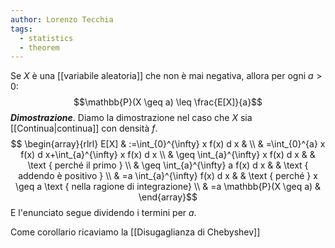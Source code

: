 ```yaml
---
author: Lorenzo Tecchia
tags:
  - statistics
  - theorem
---
```

Se $X$ è una [[variabile aleatoria]] che non è mai negativa, allora per ogni $a > 0$: $$\mathbb{P}(X \geq a) \leq \frac{E[X]}{a}$$
***Dimostrazione***. Diamo la dimostrazione nel caso che $X$ sia [[Continua|continua]] con densità $f$.
$$
\begin{array}{rlrl}
E[X] & :=\int_{0}^{\infty} x f(x) d x & \\
& =\int_{0}^{a} x f(x) d x+\int_{a}^{\infty} x f(x) d x \\
& \geq \int_{a}^{\infty} x f(x) d x & & \text { perché il primo } \\
& \geq \int_{a}^{\infty} a f(x) d x & & \text { addendo è positivo } \\
& =a \int_{a}^{\infty} f(x) d x & & \text { perché } x \geq a \text { nella  ragione di integrazione} \\
& =a \mathbb{P}(X \geq a) &
\end{array}$$
E l'enunciato segue dividendo i termini per $a$.

Come corollario ricaviamo la [[Disugaglianza di Chebyshev]]